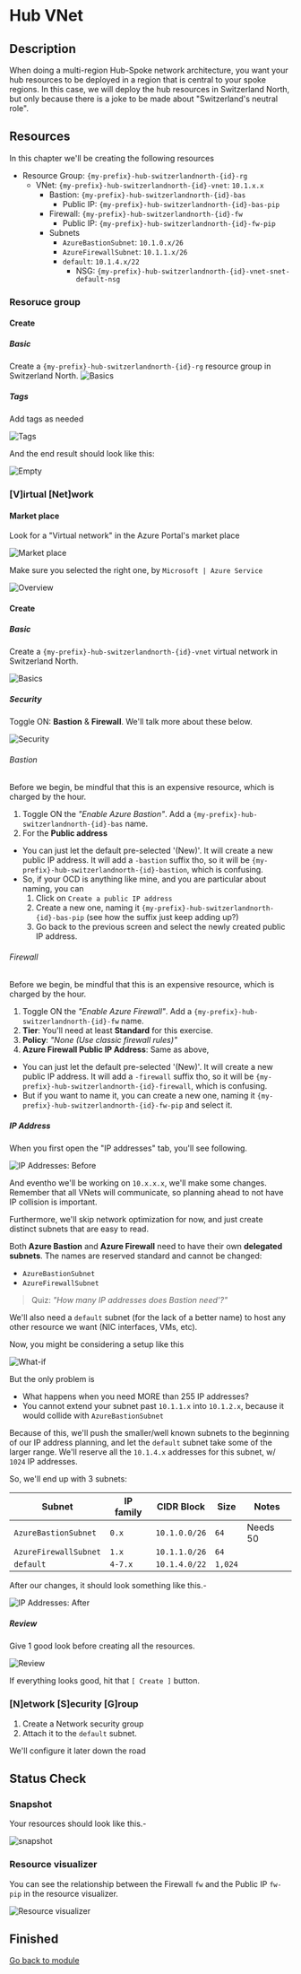 # Hub VNet

## Description

When doing a multi-region Hub-Spoke network architecture, you want your hub resources to be deployed in a region that is central to your spoke regions. In this case, we will deploy the hub resources in Switzerland North, but only because there is a joke to be made about "Switzerland's neutral role".

## Resources

In this chapter we'll be creating the following resources

- Resource Group: `{my-prefix}-hub-switzerlandnorth-{id}-rg`
  - VNet: `{my-prefix}-hub-switzerlandnorth-{id}-vnet`: `10.1.x.x`
    - Bastion: `{my-prefix}-hub-switzerlandnorth-{id}-bas`
      - Public IP: `{my-prefix}-hub-switzerlandnorth-{id}-bas-pip`
    - Firewall: `{my-prefix}-hub-switzerlandnorth-{id}-fw`
      - Public IP: `{my-prefix}-hub-switzerlandnorth-{id}-fw-pip`
    - Subnets
      - `AzureBastionSubnet`: `10.1.0.x/26`
      - `AzureFirewallSubnet`: `10.1.1.x/26`
      - `default`: `10.1.4.x/22`
        - NSG: `{my-prefix}-hub-switzerlandnorth-{id}-vnet-snet-default-nsg`

### Resoruce group

#### Create

##### Basic

Create a `{my-prefix}-hub-switzerlandnorth-{id}-rg` resource group in Switzerland North.
![Basics](../../../assets/img/azure/solution/vnets/hub/rg/create/basics.png)

##### Tags

Add tags as needed

![Tags](../../../assets/img/azure/solution/vnets/hub/rg/create/tags.png)

And the end result should look like this:

![Empty](../../../assets/img/azure/solution/vnets/hub/rg/empty.png)

### [V]irtual [Net]work

#### Market place

Look for a "Virtual network" in the Azure Portal's market place

![Market place](../../../assets/img/azure/market/vnet/logo.png)

Make sure you selected the right one, by `Microsoft | Azure Service`

![Overview](../../../assets/img/azure/market/vnet/overview.png)

#### Create

##### Basic

Create a `{my-prefix}-hub-switzerlandnorth-{id}-vnet` virtual network in Switzerland North.

![Basics](../../../assets/img/azure/solution/vnets/hub/vnet/create/basics.png)

##### Security

Toggle ON: **Bastion** & **Firewall**. We'll talk more about these below.

![Security](../../../assets/img/azure/solution/vnets/hub/vnet/create/security.png)

###### Bastion

Before we begin, be mindful that this is an expensive resource, which is charged by the hour.

1. Toggle ON the _"Enable Azure Bastion"_. Add a `{my-prefix}-hub-switzerlandnorth-{id}-bas` name.
1. For the **Public address**

- You can just let the default pre-selected '(New)'. It will create a new public IP address. It will add a `-bastion` suffix tho, so it will be `{my-prefix}-hub-switzerlandnorth-{id}-bastion`, which is confusing.
- So, if your OCD is anything like mine, and you are particular about naming, you can
  1. Click on `Create a public IP address`
  1. Create a new one, naming it `{my-prefix}-hub-switzerlandnorth-{id}-bas-pip` (see how the suffix just keep adding up?)
  1. Go back to the previous screen and select the newly created public IP address.

###### Firewall

Before we begin, be mindful that this is an expensive resource, which is charged by the hour.

1. Toggle ON the _"Enable Azure Firewall"_. Add a `{my-prefix}-hub-switzerlandnorth-{id}-fw` name.
1. **Tier**: You'll need at least **Standard** for this exercise.
1. **Policy**: _"None (Use classic firewall rules)"_
1. **Azure Firewall Public IP Address**: Same as above,

- You can just let the default pre-selected '(New)'. It will create a new public IP address. It will add a `-firewall` suffix tho, so it will be `{my-prefix}-hub-switzerlandnorth-{id}-firewall`, which is confusing.
- But if you want to name it, you can create a new one, naming it `{my-prefix}-hub-switzerlandnorth-{id}-fw-pip` and select it.

##### IP Address

When you first open the "IP addresses" tab, you'll see following.

![IP Addresses: Before](../../../assets/img/azure/solution/vnets/hub/vnet/create/ip/before.png)

And eventho we'll be working on `10.x.x.x`, we'll make some changes.
Remember that all VNets will communicate, so planning ahead to not have IP collision is important.

Furthermore, we'll skip network optimization for now, and just create distinct subnets that are easy to read.

Both **Azure Bastion** and **Azure Firewall** need to have their own **delegated subnets**. The names are reserved standard and cannot be changed:

- `AzureBastionSubnet`
- `AzureFirewallSubnet`

> Quiz: _"How many IP addresses does Bastion need'?"_

We'll also need a `default` subnet (for the lack of a better name) to host any other resource we want (NIC interfaces, VMs, etc).

Now, you might be considering a setup like this

![What-if](../../../assets/img/azure/solution/vnets/hub/vnet/create/ip/what-if.png)

But the only problem is

- What happens when you need MORE than 255 IP addresses?
- You cannot extend your subnet past `10.1.1.x` into `10.1.2.x`, because it would collide with `AzureBastionSubnet`

Because of this, we'll push the smaller/well known subnets to the beginning of our IP address planning, and let the `default` subnet take some of the larger range.
We'll reserve all the `10.1.4.x` addresses for this subnet, w/ `1024` IP addresses.

So, we'll end up with 3 subnets:

| Subnet                | IP family | CIDR Block    | Size    | Notes    |
| --------------------- | --------- | ------------- | ------- | -------- |
| `AzureBastionSubnet`  | `0.x`     | `10.1.0.0/26` | `64`    | Needs 50 |
| `AzureFirewallSubnet` | `1.x`     | `10.1.1.0/26` | `64`    |          |
| `default`             | `4-7.x`   | `10.1.4.0/22` | `1,024` |          |

After our changes, it should look something like this.-

![IP Addresses: After](../../../assets/img/azure/solution/vnets/hub/vnet/create/ip/after.png)

##### Review

Give 1 good look before creating all the resources.

![Review](../../../assets/img/azure/solution/vnets/hub/vnet/create/review.png)

If everything looks good, hit that `[ Create ]` button.

### [N]etwork [S]ecurity [G]roup

1. Create a Network security group
1. Attach it to the `default` subnet.

We'll configure it later down the road

## Status Check

### Snapshot

Your resources should look like this.-

![snapshot](../../../assets/img/azure/solution/vnets/hub/snapshots/01.png)

### Resource visualizer

You can see the relationship between the Firewall `fw` and the Public IP `fw-pip` in the resource visualizer.

![Resource visualizer](../../../assets/img/azure/solution/vnets/hub/fw/resources/01.png)

## Finished

[Go back to module](./README.md)
